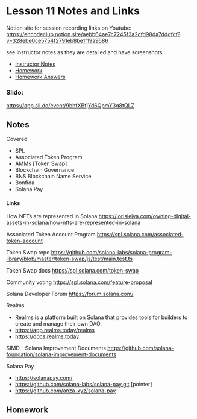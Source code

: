 # Lesson 11 Notes and Links

Notion site for session recording links on Youtube:
https://encodeclub.notion.site/aebb64ae7c7245f2a2cfd98da7dddfcf?v=328ebe0ce5754f2791eb8be1f19a9586


see instructor notes as they are detailed and have screenshots:
 - [Instructor Notes](../instructor_slide_notes_and_homework/Lesson11.pdf)
 - [Homework](../instructor_slide_notes_and_homework/Homework11.pdf)
 - [Homework Answers](../instructor_slide_notes_and_homework/Homework11Answers.pdf)

### Slido:
https://app.sli.do/event/9bhfXBfjYd6QpmY3g8tQLZ


## Notes

Covered
 - SPL
  - Associated Token Program
  - AMMs [Token Swap]
 - Blockchain Governance
 - BNS Blockchain Name Service
  - Bonfida
 - Solana Pay



#### Links

How NFTs are represented in Solana
https://lorisleiva.com/owning-digital-assets-in-solana/how-nfts-are-represented-in-solana


Associated Token Account Program
https://spl.solana.com/associated-token-account


Token Swap repo
https://github.com/solana-labs/solana-program-library/blob/master/token-swap/js/test/main.test.ts


Token Swap docs
https://spl.solana.com/token-swap


Community voting
https://spl.solana.com/feature-proposal


Solana Developer Forum
https://forum.solana.com/


Realms
 - Realms is a platform built on Solana that provides tools for builders to create and manage their own DAO.
 - https://app.realms.today/realms
 - https://docs.realms.today


SIMD - Solana Improvement Documents
https://github.com/solana-foundation/solana-improvement-documents


Solana Pay
 - https://solanapay.com/
 - https://github.com/solana-labs/solana-pay.git [pointer]
 - https://github.com/anza-xyz/solana-pay


## Homework




